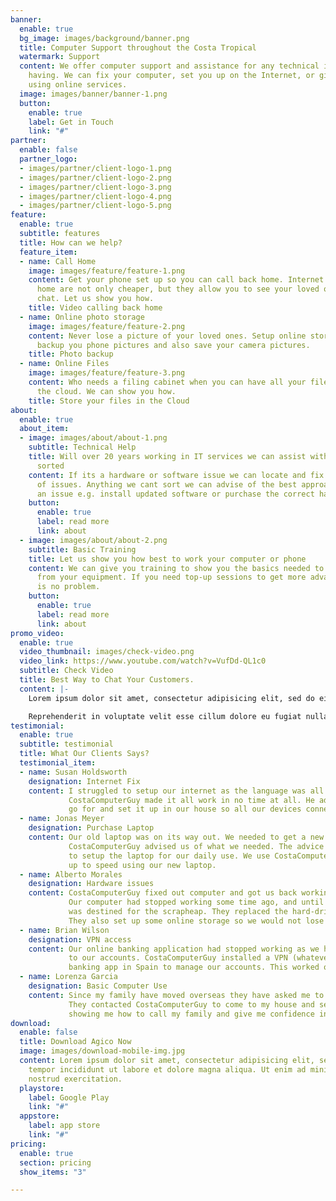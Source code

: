 ```yaml
---
banner:
  enable: true
  bg_image: images/background/banner.png
  title: Computer Support throughout the Costa Tropical
  watermark: Support
  content: We offer computer support and assistance for any technical issue you are
    having. We can fix your computer, set you up on the Internet, or give you confidence
    using online services.
  image: images/banner/banner-1.png
  button:
    enable: true
    label: Get in Touch
    link: "#"
partner:
  enable: false
  partner_logo:
  - images/partner/client-logo-1.png
  - images/partner/client-logo-2.png
  - images/partner/client-logo-3.png
  - images/partner/client-logo-4.png
  - images/partner/client-logo-5.png
feature:
  enable: true
  subtitle: features
  title: How can we help?
  feature_item:
  - name: Call Home
    image: images/feature/feature-1.png
    content: Get your phone set up so you can call back home. Internet calls back
      home are not only cheaper, but they allow you to see your loved ones as you
      chat. Let us show you how.
    title: Video calling back home
  - name: Online photo storage
    image: images/feature/feature-2.png
    content: Never lose a picture of your loved ones. Setup online storage to automatically
      backup you phone pictures and also save your camera pictures.
    title: Photo backup
  - name: Online Files
    image: images/feature/feature-3.png
    content: Who needs a filing cabinet when you can have all your files stored in
      the cloud. We can show you how.
    title: Store your files in the Cloud
about:
  enable: true
  about_item:
  - image: images/about/about-1.png
    subtitle: Technical Help
    title: Will over 20 years working in IT services we can assist with getting you
      sorted
    content: If its a hardware or software issue we can locate and fix the majority
      of issues. Anything we cant sort we can advise of the best approach to resolve
      an issue e.g. install updated software or purchase the correct hardware.
    button:
      enable: true
      label: read more
      link: about
  - image: images/about/about-2.png
    subtitle: Basic Training
    title: Let us show you how best to work your computer or phone
    content: We can give you training to show you the basics needed to get the most
      from your equipment. If you need top-up sessions to get more advanced then that
      is no problem.
    button:
      enable: true
      label: read more
      link: about
promo_video:
  enable: true
  video_thumbnail: images/check-video.png
  video_link: https://www.youtube.com/watch?v=VufDd-QL1c0
  subtitle: Check Video
  title: Best Way to Chat Your Customers.
  content: |-
    Lorem ipsum dolor sit amet, consectetur adipisicing elit, sed do eiusmod tempor incididunt ut labore et dolore magna aliqua. Ut enim ad minim veniam quis nostrud exercitation ullamco laboris nisi aliquip commodo consequat. duis aute.

    Reprehenderit in voluptate velit esse cillum dolore eu fugiat nulla pariatur excepteur sint occaecat cupidatat non proident.
testimonial:
  enable: true
  subtitle: testimonial
  title: What Our Clients Says?
  testimonial_item:
  - name: Susan Holdsworth
    designation: Internet Fix
    content: I struggled to setup our internet as the language was all in Spanish.
             CostaComputerGuy made it all work in no time at all. He advised what package to
             go for and set it up in our house so all our devices connect automatically.
  - name: Jonas Meyer
    designation: Purchase Laptop
    content: Our old laptop was on its way out. We needed to get a new one but did not know what to buy.
             CostaComputerGuy advised us of what we needed. The advice was priceless and we also used them 
             to setup the laptop for our daily use. We use CostaComputerGuy on an on-going basis to get us
             up to speed using our new laptop.
  - name: Alberto Morales
    designation: Hardware issues
    content: CostaComputerGuy fixed out computer and got us back working without a fuss. 
             Our computer had stopped working some time ago, and until we met CostaComputerGuy it
             was destined for the scrapheap. They replaced the hard-drive and hey presto, back to life it came.
             They also set up some online storage so we would not lose our files again.
  - name: Brian Wilson
    designation: VPN access
    content: Our online banking application had stopped working as we had moved to Spain but we still needed access
             to our accounts. CostaComputerGuy installed a VPN (whatever that is) and we could continue to use our
             banking app in Spain to manage our accounts. This worked on our phones and computer.
  - name: Lorenza Garcia
    designation: Basic Computer Use
    content: Since my family have moved overseas they have asked me to setup video calling so we can keep in touch.
             They contacted CostaComputerGuy to come to my house and set it all up. CostaComputerGuy spent time with me
             showing me how to call my family and give me confidence in using the software on my phone. My family are over the moon.
download:
  enable: false
  title: Download Agico Now
  image: images/download-mobile-img.jpg
  content: Lorem ipsum dolor sit amet, consectetur adipisicing elit, sed do eiusmod
    tempor incididunt ut labore et dolore magna aliqua. Ut enim ad minim veniam quis
    nostrud exercitation.
  playstore:
    label: Google Play
    link: "#"
  appstore:
    label: app store
    link: "#"
pricing:
  enable: true
  section: pricing
  show_items: "3"

---
```

